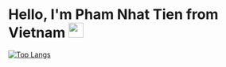 <h1>Hello, I'm Pham Nhat Tien from Vietnam <img width="30px" src="https://bestanimations.com/media/vietnam/1934513302vietnam-flag-gif.gif"/></h1>

[![Top Langs](https://github-readme-stats.vercel.app/api/top-langs/?username=1wku&layout=compact)](https://github.com/anuraghazra/github-readme-stats)
